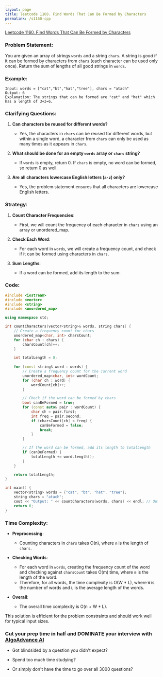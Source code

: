 ```yaml
---
layout: page
title: leetcode 1160. Find Words That Can Be Formed by Characters
permalink: /s1160-cpp
---
```

[Leetcode 1160. Find Words That Can Be Formed by Characters](https://algoadvance.github.io/algoadvance/l1160)
### Problem Statement:

You are given an array of strings `words` and a string `chars`. A string is *good* if it can be formed by characters from `chars` (each character can be used only once). Return the sum of lengths of all good strings in `words`.

### Example:
```text
Input: words = ["cat","bt","hat","tree"], chars = "atach"
Output: 6
Explanation: The strings that can be formed are "cat" and "hat" which has a length of 3+3=6.
```

### Clarifying Questions:

1. **Can characters be reused for different words?**
   - Yes, the characters in `chars` can be reused for different words, but within a single word, a character from `chars` can only be used as many times as it appears in `chars`.

2. **What should be done for an empty `words` array or `chars` string?**
   - If `words` is empty, return 0. If `chars` is empty, no word can be formed, so return 0 as well.

3. **Are all characters lowercase English letters (`a-z`) only?**
   - Yes, the problem statement ensures that all characters are lowercase English letters.

### Strategy:

1. **Count Character Frequencies**:
   - First, we will count the frequency of each character in `chars` using an array or unordered_map.
   
2. **Check Each Word**:
   - For each word in `words`, we will create a frequency count, and check if it can be formed using characters in `chars`.
   
3. **Sum Lengths**:
   - If a word can be formed, add its length to the sum.

### Code:

```cpp
#include <iostream>
#include <vector>
#include <string>
#include <unordered_map>

using namespace std;

int countCharacters(vector<string>& words, string chars) {
    // Create a frequency count for chars
    unordered_map<char, int> charsCount;
    for (char ch : chars) {
        charsCount[ch]++;
    }

    int totalLength = 0;
    
    for (const string& word : words) {
        // Create a frequency count for the current word
        unordered_map<char, int> wordCount;
        for (char ch : word) {
            wordCount[ch]++;
        }

        // Check if the word can be formed by chars
        bool canBeFormed = true;
        for (const auto& pair : wordCount) {
            char ch = pair.first;
            int freq = pair.second;
            if (charsCount[ch] < freq) {
                canBeFormed = false;
                break;
            }
        }

        // If the word can be formed, add its length to totalLength
        if (canBeFormed) {
            totalLength += word.length();
        }
    }

    return totalLength;
}

int main() {
    vector<string> words = {"cat", "bt", "hat", "tree"};
    string chars = "atach";
    cout << "Output: " << countCharacters(words, chars) << endl; // Output: 6
    return 0;
}
```

### Time Complexity:

- **Preprocessing**:
  - Counting characters in `chars` takes O(n), where `n` is the length of `chars`.

- **Checking Words**:
  - For each word in `words`, creating the frequency count of the word and checking against `charsCount` takes O(m) time, where `m` is the length of the word.
  - Therefore, for all words, the time complexity is O(W * L), where `W` is the number of words and `L` is the average length of the words.

- **Overall**:
  - The overall time complexity is O(n + W * L).

This solution is efficient for the problem constraints and should work well for typical input sizes.


### Cut your prep time in half and DOMINATE your interview with [AlgoAdvance AI](https://algoAdvance.com)

- Got blindsided by a question you didn't expect?

- Spend too much time studying?

- Or simply don't have the time to go over all 3000 questions?

